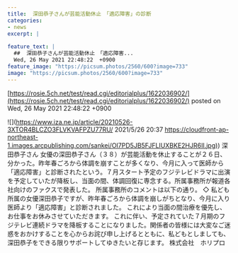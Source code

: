 ```yaml
---
title:  深田恭子さんが芸能活動休止　「適応障害」の診断  
categories:
- news
excerpt: |
  
feature_text: |
  ##  深田恭子さんが芸能活動休止　「適応障害...
  Wed, 26 May 2021 22:48:22  +0900
feature_image: "https://picsum.photos/2560/600?image=733"
image: "https://picsum.photos/2560/600?image=733"
---
```


[https://rosie.5ch.net/test/read.cgi/editorialplus/1622036902/](https://rosie.5ch.net/test/read.cgi/editorialplus/1622036902/)
posted on Wed, 26 May 2021 22:48:22  +0900

<!--more-->

![](https://www.iza.ne.jp/article/20210526-3XTOR4BLCZO3FLVKVAFPZU77RU/ 2021/5/26 20:37 [https://cloudfront-ap-northeast-1.images.arcpublishing.com/sankei/OI7PD5JB5FJFLIUXBKE2HJR6II.jpg)](https://cloudfront-ap-northeast-1.images.arcpublishing.com/sankei/OI7PD5JB5FJFLIUXBKE2HJR6II.jpg)) 深田恭子さん 女優の深田恭子さん（３８）が芸能活動を休止することが２６日、分かった。昨年春ごろから体調を崩すことが多くなり、今月に入って医師から「適応障害」と診断されたという。７月スタート予定のフジテレビドラマに出演を予定していたが降板し、当面の間、体調回復に専念する。所属事務所が報道各社向けのファクスで発表した。 所属事務所のコメントは以下の通り。 ◇ 私ども所属の女優深田恭子ですが、昨年春ごろから体調を崩しがちとなり、今月に入り医師より「適応障害」と診断されました。 これにより当面の間治療を優先し、お仕事をお休みさせていただきます。 これに伴い、予定されていた７月期のフジテレビ連続ドラマを降板することになりました。関係者の皆様には大変なご迷惑をおかけすることを心からお詫び申し上げるとともに、私どもとしましても、深田恭子をできる限りサポートしてゆきたいと存じます。 株式会社　ホリプロ
